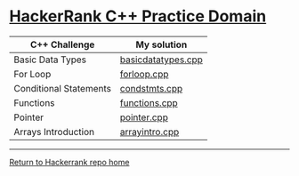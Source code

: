 # [HackerRank C++ Practice Domain](https://www.hackerrank.com/domains/cpp)

C++ Challenge | My solution
--------------|-------------
Basic Data Types | [basicdatatypes.cpp](basicdatatypes.cpp)
For Loop | [forloop.cpp](forloop.cpp)
Conditional Statements | [condstmts.cpp](condstmts.cpp)
Functions | [functions.cpp](functions.cpp)
Pointer | [pointer.cpp](pointer.cpp)
Arrays Introduction | [arrayintro.cpp](arrayintro.cpp)

<hr>

[Return to Hackerrank repo home](../../..)

